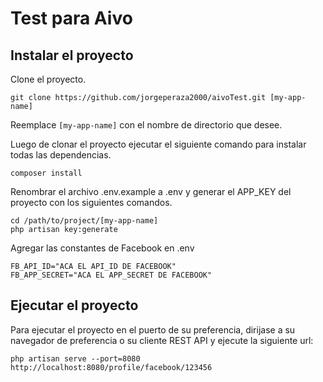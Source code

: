 # Test para Aivo 

## Instalar el proyecto

Clone el proyecto.

    git clone https://github.com/jorgeperaza2000/aivoTest.git [my-app-name]

Reemplace `[my-app-name]` con el nombre de directorio que desee.

Luego de clonar el proyecto ejecutar el siguiente comando para instalar todas las dependencias.

	composer install

Renombrar el archivo .env.example a .env y generar el APP_KEY del proyecto con los siguientes comandos.
	
	cd /path/to/project/[my-app-name]
	php artisan key:generate

Agregar las constantes de Facebook en .env

	FB_API_ID="ACA EL API_ID DE FACEBOOK"
	FB_APP_SECRET="ACA EL APP_SECRET DE FACEBOOK"

## Ejecutar el proyecto
Para ejecutar el proyecto en el puerto de su preferencia, dirijase a su navegador de preferencia o su cliente REST API y ejecute la siguiente url:

	php artisan serve --port=8080
	http://localhost:8080/profile/facebook/123456